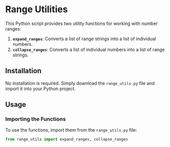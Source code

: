 # Range Utilities

This Python script provides two utility functions for working with number ranges:
1. **`expand_ranges`**: Converts a list of range strings into a list of individual numbers.
2. **`collapse_ranges`**: Converts a list of individual numbers into a list of range strings.

## Installation

No installation is required. Simply download the `range_utils.py` file and import it into your Python project.

## Usage

### Importing the Functions
To use the functions, import them from the `range_utils.py` file:

```python
from range_utils import expand_ranges, collapse_ranges